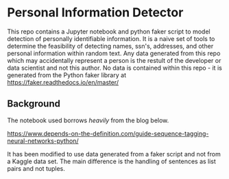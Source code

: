 # Personal Information Detector

This repo contains a Jupyter notebook and python faker script to model detection of personally identifiable information.  It is a naive set of tools to determine the feasibility of detecting names, ssn's, addresses, and other personal information within random text.  Any data generated from this repo which may accidentally represent a person is the restult of the developer or data scientist and not this author.  No data is contained within this repo - it is generated from the Python faker library at https://faker.readthedocs.io/en/master/

## Background

The notebook used borrows *heavily* from the blog below.

https://www.depends-on-the-definition.com/guide-sequence-tagging-neural-networks-python/

It has been modified to use data generated from a faker script and not from a Kaggle data set.  The main difference is the handling of sentences as list pairs and not tuples.
